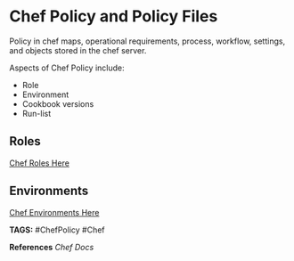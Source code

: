 # Chef Policy and Policy Files

Policy in chef maps, operational requirements, process, workflow, settings, and objects stored in the chef server.

Aspects of Chef Policy include:

* Role
* Environment
* Cookbook versions
* Run-list

## Roles

[Chef Roles Here](<./ChefRoles.md> "./ChefRoles")


## Environments

[Chef Environments Here](<./ChefEnvironments.md> "./ChefEnvironments")

__TAGS:__
#ChefPolicy #Chef

__References__
_Chef Docs_
